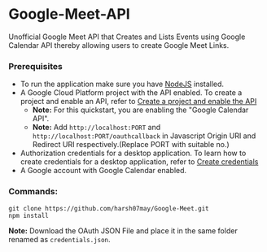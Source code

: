 # Google-Meet-API

Unofficial Google Meet API that Creates and Lists Events using Google Calendar API thereby allowing users to create Google Meet Links.

### Prerequisites
- To run the application make sure you have [NodeJS](https://nodejs.org/en/) installed.
- A Google Cloud Platform project with the API enabled. To create a project and enable an API, refer to [Create a project and enable the API](https://developers.google.com/workspace/guides/create-project)
  - **Note:** For this quickstart, you are enabling the "Google Calendar API".
  - **Note:** Add `http://localhost:PORT` and `http://localhost:PORT/oauthcallback` in Javascript Origin URI and Redirect URI respectively.(Replace PORT with suitable no.)
- Authorization credentials for a desktop application. To learn how to create credentials for a desktop application, refer to [Create credentials](https://developers.google.com/workspace/guides/create-credentials)
- A Google account with Google Calendar enabled.

### Commands:
```
git clone https://github.com/harsh07may/Google-Meet.git
npm install
```
**Note:** Download the OAuth JSON File and place it in the same folder renamed as `credentials.json`.

